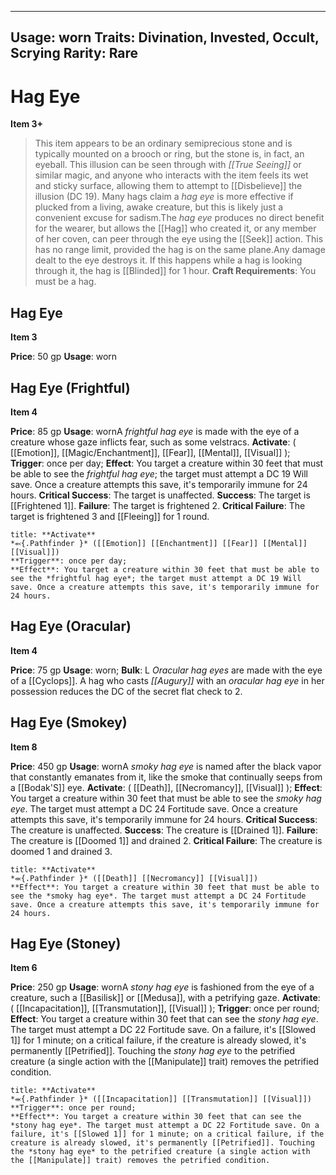 
---
Usage: worn
Traits: Divination, Invested, Occult, Scrying
Rarity: Rare
---

# Hag Eye

**Item 3+**

> This item appears to be an ordinary semiprecious stone and is typically mounted on a brooch or ring, but the stone is, in fact, an eyeball. This illusion can be seen through with *[[True Seeing]]* or similar magic, and anyone who interacts with the item feels its wet and sticky surface, allowing them to attempt to [[Disbelieve]] the illusion (DC 19). Many hags claim a *hag eye* is more effective if plucked from a living, awake creature, but this is likely just a convenient excuse for sadism.The *hag eye* produces no direct benefit for the wearer, but allows the [[Hag]] who created it, or any member of her coven, can peer through the eye using the [[Seek]] action. This has no range limit, provided the hag is on the same plane.Any damage dealt to the eye destroys it. If this happens while a hag is looking through it, the hag is [[Blinded]] for 1 hour.
**Craft Requirements**: You must be a hag.

## Hag Eye

**Item 3**

**Price**: 50 gp
**Usage**: worn

## Hag Eye (Frightful)

**Item 4**

**Price**: 85 gp
**Usage**: wornA *frightful hag eye* is made with the eye of a creature whose gaze inflicts fear, such as some velstracs.
**Activate**: 
( [[Emotion]], [[Magic/Enchantment]], [[Fear]], [[Mental]], [[Visual]] );
**Trigger**: once per day;
**Effect**: You target a creature within 30 feet that must be able to see the *frightful hag eye*; the target must attempt a DC 19 Will save. Once a creature attempts this save, it's temporarily immune for 24 hours.
**Critical Success**: The target is unaffected.
**Success**: The target is [[Frightened 1]].
**Failure**: The target is frightened 2.
**Critical Failure**: The target is frightened 3 and [[Fleeing]] for 1 round.

```ad-embed-ability
title: **Activate**
*⬻{.Pathfinder }* ([[Emotion]] [[Enchantment]] [[Fear]] [[Mental]] [[Visual]]) 
**Trigger**: once per day;
**Effect**: You target a creature within 30 feet that must be able to see the *frightful hag eye*; the target must attempt a DC 19 Will save. Once a creature attempts this save, it's temporarily immune for 24 hours.

```

## Hag Eye (Oracular)

**Item 4**

**Price**: 75 gp
**Usage**: worn;
**Bulk**: L *Oracular hag eyes* are made with the eye of a [[Cyclops]]. A hag who casts *[[Augury]]* with an *oracular hag eye* in her possession reduces the DC of the secret flat check to 2.

## Hag Eye (Smokey)

**Item 8**

**Price**: 450 gp
**Usage**: wornA *smoky hag eye* is named after the black vapor that constantly emanates from it, like the smoke that continually seeps from a [[Bodak'S]] eye.
**Activate**: 
( [[Death]], [[Necromancy]], [[Visual]] );
**Effect**: You target a creature within 30 feet that must be able to see the *smoky hag eye*. The target must attempt a DC 24 Fortitude save. Once a creature attempts this save, it's temporarily immune for 24 hours.
**Critical Success**: The creature is unaffected.
**Success**: The creature is [[Drained 1]].
**Failure**: The creature is [[Doomed 1]] and drained 2.
**Critical Failure**: The creature is doomed 1 and drained 3.

```ad-embed-ability
title: **Activate**
*⬺{.Pathfinder }* ([[Death]] [[Necromancy]] [[Visual]]) 
**Effect**: You target a creature within 30 feet that must be able to see the *smoky hag eye*. The target must attempt a DC 24 Fortitude save. Once a creature attempts this save, it's temporarily immune for 24 hours.

```

## Hag Eye (Stoney)

**Item 6**

**Price**: 250 gp
**Usage**: wornA *stony hag eye* is fashioned from the eye of a creature, such a [[Basilisk]] or [[Medusa]], with a petrifying gaze.
**Activate**: 
( [[Incapacitation]], [[Transmutation]], [[Visual]] );
**Trigger**: once per round;
**Effect**: You target a creature within 30 feet that can see the *stony hag eye*. The target must attempt a DC 22 Fortitude save. On a failure, it's [[Slowed 1]] for 1 minute; on a critical failure, if the creature is already slowed, it's permanently [[Petrified]]. Touching the *stony hag eye* to the petrified creature (a single action with the [[Manipulate]] trait) removes the petrified condition.

```ad-embed-ability
title: **Activate**
*⬺{.Pathfinder }* ([[Incapacitation]] [[Transmutation]] [[Visual]]) 
**Trigger**: once per round;
**Effect**: You target a creature within 30 feet that can see the *stony hag eye*. The target must attempt a DC 22 Fortitude save. On a failure, it's [[Slowed 1]] for 1 minute; on a critical failure, if the creature is already slowed, it's permanently [[Petrified]]. Touching the *stony hag eye* to the petrified creature (a single action with the [[Manipulate]] trait) removes the petrified condition.

```
